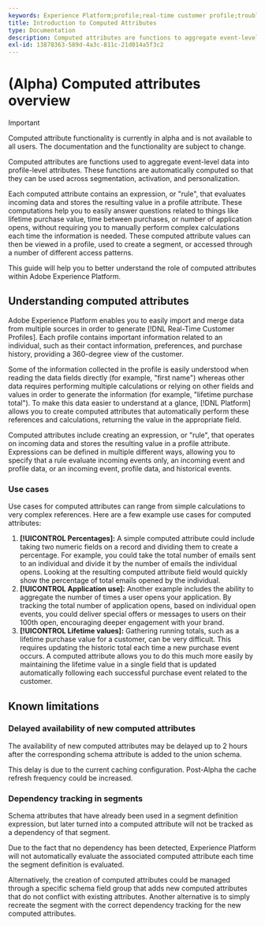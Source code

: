 ```yaml
---
keywords: Experience Platform;profile;real-time customer profile;troubleshooting;API
title: Introduction to Computed Attributes
type: Documentation
description: Computed attributes are functions to aggregate event-level data into profile-level attributes. These functions are automatically computed so that they can be used across segmentation, activation, and personalization.
exl-id: 13878363-589d-4a3c-811c-21d014a5f3c2
---
```

# (Alpha) Computed attributes overview

>[!IMPORTANT]
>
>Computed attribute functionality is currently in alpha and is not available to all users. The documentation and the functionality are subject to change.

Computed attributes are functions used to aggregate event-level data into profile-level attributes. These functions are automatically computed so that they can be used across segmentation, activation, and personalization.

Each computed attribute contains an expression, or "rule", that evaluates incoming data and stores the resulting value in a profile attribute. These computations help you to easily answer questions related to things like lifetime purchase value, time between purchases, or number of application opens, without requiring you to manually perform complex calculations each time the information is needed. These computed attribute values can then be viewed in a profile, used to create a segment, or accessed through a number of different access patterns.

This guide will help you to better understand the role of computed attributes within Adobe Experience Platform.

## Understanding computed attributes

Adobe Experience Platform enables you to easily import and merge data from multiple sources in order to generate [!DNL Real-Time Customer Profiles]. Each profile contains important information related to an individual, such as their contact information, preferences, and purchase history, providing a 360-degree view of the customer. 

Some of the information collected in the profile is easily understood when reading the data fields directly (for example, "first name") whereas other data requires performing multiple calculations or relying on other fields and values in order to generate the information (for example, "lifetime purchase total"). To make this data easier to understand at a glance, [!DNL Platform] allows you to create computed attributes that automatically perform these references and calculations, returning the value in the appropriate field.

Computed attributes include creating an expression, or "rule", that operates on incoming data and stores the resulting value in a profile attribute. Expressions can be defined in multiple different ways, allowing you to specify that a rule evaluate incoming events only, an incoming event and profile data, or an incoming event, profile data, and historical events.

### Use cases

Use cases for computed attributes can range from simple calculations to very complex references. Here are a few example use cases for computed attributes:

1. **[!UICONTROL Percentages]:** A simple computed attribute could include taking two numeric fields on a record and dividing them to create a percentage. For example, you could take the total number of emails sent to an individual and divide it by the number of emails the individual opens. Looking at the resulting computed attribute field would quickly show the percentage of total emails opened by the individual.
1. **[!UICONTROL Application use]:** Another example includes the ability to aggregate the number of times a user opens your application. By tracking the total number of application opens, based on individual open events, you could deliver special offers or messages to users on their 100th open, encouraging deeper engagement with your brand.
1. **[!UICONTROL Lifetime values]:** Gathering running totals, such as a lifetime purchase value for a customer, can be very difficult. This requires updating the historic total each time a new purchase event occurs. A computed attribute allows you to do this much more easily by maintaining the lifetime value in a single field that is updated automatically following each successful purchase event related to the customer.

## Known limitations

### Delayed availability of new computed attributes

The availability of new computed attributes may be delayed up to 2 hours after the corresponding schema attribute is added to the union schema.

This delay is due to the current caching configuration. Post-Alpha the cache refresh frequency could be increased.

### Dependency tracking in segments

Schema attributes that have already been used in a segment definition expression, but later turned into a computed attribute will not be tracked as a dependency of that segment. 

Due to the fact that no dependency has been detected, Experience Platform will not automatically evaluate the associated computed attribute each time the segment definition is evaluated.

Alternatively, the creation of computed attributes could be managed through a specific schema field group that adds new computed attributes that do not conflict with existing attributes. Another alternative is to simply recreate the segment with the correct dependency tracking for the new computed attributes.
